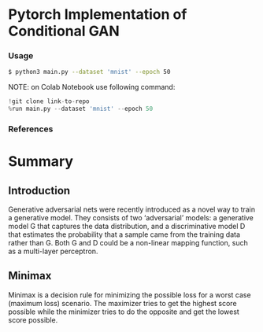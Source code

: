 # Pytorch Implementation of Conditional GAN 
### Usage
```bash
$ python3 main.py --dataset 'mnist' --epoch 50
```
NOTE: on Colab Notebook use following command:
```python
!git clone link-to-repo
%run main.py --dataset 'mnist' --epoch 50
```
### References

# Summary 

## Introduction

Generative adversarial nets were recently introduced as a novel way to train a generative model.
They consists of two ‘adversarial’ models: a generative model G that captures the data distribution, and a discriminative model D that estimates the probability that a sample came from the training
data rather than G. Both G and D could be a non-linear mapping function, such as a multi-layer perceptron.

## Minimax

Minimax is a decision rule for minimizing the possible loss for a worst case (maximum loss) scenario. 
The maximizer tries to get the highest score possible while the minimizer tries to do the opposite and get the lowest score possible.
